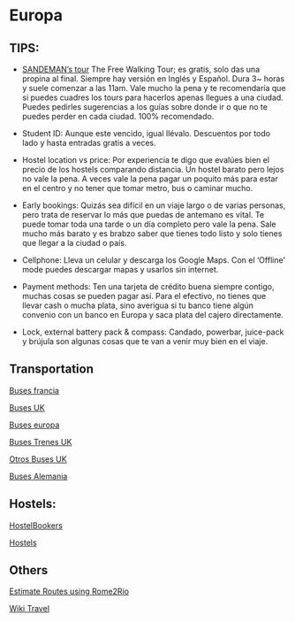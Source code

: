 # Europa
 
## TIPS:
* [SANDEMAN’s tour](http://www.neweuropetours.eu/)
The Free Walking Tour; es gratis, solo das una propina al final. Siempre hay versión en Inglés y Español. Dura 3~ horas y suele comenzar a las 11am. Vale mucho la pena y te recomendaría que si puedes cuadres los tours para hacerlos apenas llegues a una ciudad. Puedes pedirles sugerencias a los guías sobre donde ir o que no te puedes perder en cada ciudad. 100% recomendado.

* Student ID: Aunque este vencido, igual llévalo. Descuentos por todo lado y hasta entradas gratis a veces.

* Hostel location vs price: Por experiencia te digo que evalúes bien el precio de los hostels comparando distancia. Un hostel barato pero lejos no vale la pena. A veces vale la pena pagar un poquito más para estar en el centro y no tener que tomar metro, bus o caminar mucho.

* Early bookings: Quizás sea difícil en un viaje largo o de varias personas, pero trata de reservar lo más que puedas de antemano es vital. Te puede tomar toda una tarde o un día completo pero vale la pena. Sale mucho más barato y es brabzo saber que tienes todo listo y solo tienes que llegar a la ciudad o país.

* Cellphone: Lleva un celular y descarga los Google Maps. Con el ‘Offline’ mode puedes descargar mapas y usarlos sin internet. 

* Payment methods: Ten una tarjeta de crédito buena siempre contigo, muchas cosas se pueden pagar así. Para el efectivo, no tienes que llevar cash o mucha plata, sino averigua si tu banco tiene algún convenio con un banco en Europa y saca plata del cajero directamente.

* Lock, external battery pack & compass: Candado, powerbar, juice-pack y brújula son algunas cosas que te van a venir muy bien en el viaje.
 
## Transportation
[Buses francia](http://fr.idbus.com/)


[Buses UK](http://uk.megabus.com/Default.aspx)


[Buses europa](http://www.eurolines.com/en/)


[Buses Trenes UK](http://www.thetrainline.com/)


[Otros Buses UK](http://www.nationalexpress.com/)


[Buses Alemania](www.busliniensuche.de)
 
## Hostels: 
[HostelBookers](www.hostelbookers.com)


[Hostels](http://www.hostels.com/)
 
## Others
[Estimate Routes using Rome2Rio](http://www.rome2rio.com/)


[Wiki Travel](http://wikitravel.org/en/Main_Page)
